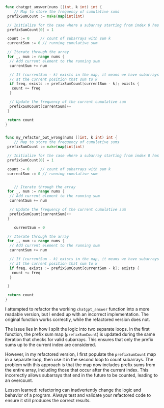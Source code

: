 ```go
func chatgpt_answer(nums []int, k int) int {
    // Map to store the frequency of cumulative sums
 prefixSumCount := make(map[int]int)

 // Initialize for the case where a subarray starting from index 0 has sum k
 prefixSumCount[0] = 1

 count := 0     // count of subarrays with sum k
 currentSum := 0 // running cumulative sum

 // Iterate through the array
 for _, num := range nums {
  // Add current element to the running sum
  currentSum += num

  // If (currentSum - k) exists in the map, it means we have subarrays ending
  // at the current position that sum to k
  if freq, exists := prefixSumCount[currentSum - k]; exists {
   count += freq
  }

  // Update the frequency of the current cumulative sum
  prefixSumCount[currentSum]++
 }

 return count
}


func my_refactor_but_wrong(nums []int, k int) int {
    // Map to store the frequency of cumulative sums
 prefixSumCount := make(map[int]int)

 // Initialize for the case where a subarray starting from index 0 has sum k
 prefixSumCount[0] = 1

 count := 0     // count of subarrays with sum k
 currentSum := 0 // running cumulative sum


    // Iterate through the array
 for _, num := range nums {
  // Add current element to the running sum
  currentSum += num

  // Update the frequency of the current cumulative sum
  prefixSumCount[currentSum]++
 }

    currentSum = 0

 // Iterate through the array
 for _, num := range nums {
  // Add current element to the running sum
  currentSum += num

  // If (currentSum - k) exists in the map, it means we have subarrays ending
  // at the current position that sum to k
  if freq, exists := prefixSumCount[currentSum - k]; exists {
   count += freq
  }

 }

 return count
}
```

I attempted to refactor the working `chatgpt_answer` function into a more readable version, but I ended up with an incorrect implementation. The original function works correctly, while the refactored version does not.

The issue lies in how I split the logic into two separate loops. In the first function, the prefix sum map (`prefixSumCount`) is updated during the same iteration that checks for valid subarrays. This ensures that only the prefix sums up to the current index are considered.

However, in my refactored version, I first populate the `prefixSumCount` map in a separate loop, then use it in the second loop to count subarrays. The problem with this approach is that the map now includes prefix sums from the entire array, including those that occur after the current index. This incorrectly allows subarrays that end in the future to be counted, leading to an overcount.

Lesson learned: refactoring can inadvertently change the logic and behavior of a program. Always test and validate your refactored code to ensure it still produces the correct results.
